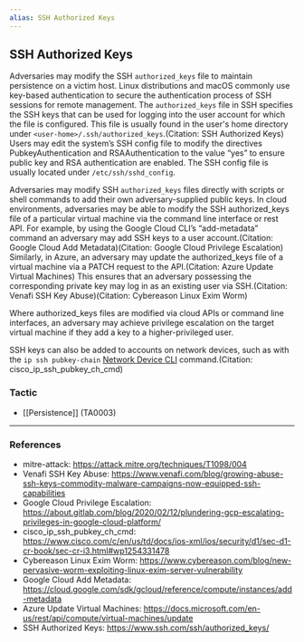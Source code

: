 ```yaml
---
alias: SSH Authorized Keys
---
```


## SSH Authorized Keys

Adversaries may modify the SSH <code>authorized_keys</code> file to maintain persistence on a victim host. Linux distributions and macOS commonly use key-based authentication to secure the authentication process of SSH sessions for remote management. The <code>authorized_keys</code> file in SSH specifies the SSH keys that can be used for logging into the user account for which the file is configured. This file is usually found in the user's home directory under <code>&lt;user-home&gt;/.ssh/authorized_keys</code>.(Citation: SSH Authorized Keys) Users may edit the system’s SSH config file to modify the directives PubkeyAuthentication and RSAAuthentication to the value “yes” to ensure public key and RSA authentication are enabled. The SSH config file is usually located under <code>/etc/ssh/sshd_config</code>.

Adversaries may modify SSH <code>authorized_keys</code> files directly with scripts or shell commands to add their own adversary-supplied public keys. In cloud environments, adversaries may be able to modify the SSH authorized_keys file of a particular virtual machine via the command line interface or rest API. For example, by using the Google Cloud CLI’s “add-metadata” command an adversary may add SSH keys to a user account.(Citation: Google Cloud Add Metadata)(Citation: Google Cloud Privilege Escalation) Similarly, in Azure, an adversary may update the authorized_keys file of a virtual machine via a PATCH request to the API.(Citation: Azure Update Virtual Machines) This ensures that an adversary possessing the corresponding private key may log in as an existing user via SSH.(Citation: Venafi SSH Key Abuse)(Citation: Cybereason Linux Exim Worm) 

Where authorized_keys files are modified via cloud APIs or command line interfaces, an adversary may achieve privilege escalation on the target virtual machine if they add a key to a higher-privileged user. 

SSH keys can also be added to accounts on network devices, such as with the `ip ssh pubkey-chain` [Network Device CLI](https://attack.mitre.org/techniques/T1059/008) command.(Citation: cisco_ip_ssh_pubkey_ch_cmd)


### Tactic

- [[Persistence]] (TA0003)


---
### References

- mitre-attack: https://attack.mitre.org/techniques/T1098/004
- Venafi SSH Key Abuse: https://www.venafi.com/blog/growing-abuse-ssh-keys-commodity-malware-campaigns-now-equipped-ssh-capabilities
- Google Cloud Privilege Escalation: https://about.gitlab.com/blog/2020/02/12/plundering-gcp-escalating-privileges-in-google-cloud-platform/
- cisco_ip_ssh_pubkey_ch_cmd: https://www.cisco.com/c/en/us/td/docs/ios-xml/ios/security/d1/sec-d1-cr-book/sec-cr-i3.html#wp1254331478
- Cybereason Linux Exim Worm: https://www.cybereason.com/blog/new-pervasive-worm-exploiting-linux-exim-server-vulnerability
- Google Cloud Add Metadata: https://cloud.google.com/sdk/gcloud/reference/compute/instances/add-metadata
- Azure Update Virtual Machines: https://docs.microsoft.com/en-us/rest/api/compute/virtual-machines/update
- SSH Authorized Keys: https://www.ssh.com/ssh/authorized_keys/
